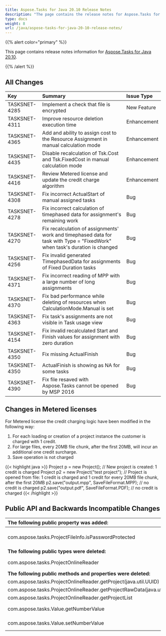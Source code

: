 ```yaml
---
title: Aspose.Tasks for Java 20.10 Release Notes
description: "The page contains the release notes for Aspose.Tasks for Java 20.10."
type: docs
weight: 8
url: /java/aspose-tasks-for-java-20-10-release-notes/
---
```


{{% alert color="primary" %}} 

This page contains release notes information for [Aspose.Tasks for Java 20.10](https://downloads.aspose.com/tasks/java/new-releases/aspose.tasks-for-java-20.10/).

{{% /alert %}} 


## **All Changes**

|**Key**|**Summary**|**Issue Type**|
| :- | :- | :- |
|TASKSNET-4285|Implement a check that file is encrypted | New Feature |
|TASKSNET-4311|Improve resource deletion execution time | Enhancement |
|TASKSNET-4365|Add and ability to assign cost to the Resource Assignment in manual calculation mode | Enhancement |
|TASKSNET-4435|Disable recalculation of Tsk.Cost and Tsk.FixedCost in manual calculation mode | Enhancement |
|TASKSNET-4416|Review Metered license and update the credit charge algorithm | Enhancement |
|TASKSNET-4308|Fix incorrect ActualStart of manual assigned tasks |Bug |
|TASKSNET-4278|Fix incorrect calculation of timephased data for assignment's remaining work | Bug | 
|TASKSNET-4270|Fix recalculation of assignments' work and timephased data for task with Type = "FixedWork" when task's duration is changed | Bug |
|TASKSNET-4256|Fix invalid generated TimephasedData for assignments of Fixed Duration tasks | Bug | 
|TASKSNET-4371|Fix incorrect reading of MPP with a large number of long assignments | Bug |
|TASKSNET-4370|Fix bad performance while deleting of resources when CalculationMode.Manual is set | Bug |
|TASKSNET-4363|Fix task's assignments are not visible in Task usage view | Bug |
|TASKSNET-4154|Fix invalid recalculated Start and Finish values for assignment with zero duration | Bug |
|TASKSNET-4350|Fix missing ActualFinish | Bug |
|TASKSNET-4350|ActualFinish is showing as NA for some tasks | Bug |
|TASKSNET-4390|Fix file resaved with Aspose.Tasks cannot be opened by MSP 2016 | Bug |

## Changes in Metered licenses

For Metered license the credit charging logic have been modified in the following way:

1. For each loading or creation of a project instance the customer is charged with 1 credit.
2. For large files, every 20MB file chunk, after the first 20MB, will incur an additional one credit surcharge.
3. Save operation is not charged

{{< highlight java >}}
Project p = new Project(); // New project is created: 1 credit is charged
Project p2 = new Project("test project"); // Project is opened from file: 1 credit is charged and 1 credit for every 20MB file chunk, after the first 20MB
p2.save("output.mpp", SaveFileFormat.MPP); // no credit is charged
p2.save("output.pdf", SaveFileFormat.PDF); // no credit is charged
{{< /highlight >}}

## **Public API and Backwards Incompatible Changes**

| **The following public property was added:** | **Description** |
| :- | :- |
| com.aspose.tasks.ProjectFileInfo.isPasswordProtected | Gets a value indicating whether a project is password protected. |
| **The following public types were deleted:**|**Description**|
| com.aspose.tasks.ProjectOnlineReader | Replaced by ProjectServerManager type. |
| **The following public methods and properties were deleted:**|**Description**|
| com.aspose.tasks.ProjectOnlineReader.getProject(java.util.UUID) |  |
| com.aspose.tasks.ProjectOnlineReader.getProjectRawData(java.util.UUID) |  |
| com.aspose.tasks.ProjectOnlineReader.getProjectList |  |
| com.aspose.tasks.Value.getNumberValue | Replaced with getNumericValue |
| com.aspose.tasks.Value.setNumberValue | Replaced with setNumericValue(BigDecimal) |